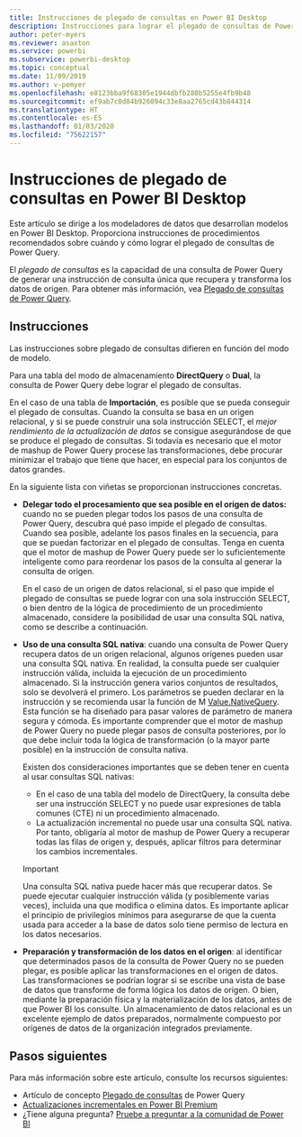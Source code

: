 ```yaml
---
title: Instrucciones de plegado de consultas en Power BI Desktop
description: Instrucciones para lograr el plegado de consultas de Power Query en Power BI Desktop.
author: peter-myers
ms.reviewer: asaxton
ms.service: powerbi
ms.subservice: powerbi-desktop
ms.topic: conceptual
ms.date: 11/09/2019
ms.author: v-pemyer
ms.openlocfilehash: e8123bba9f68305e1944dbfb280b5255e4fb9b48
ms.sourcegitcommit: ef9ab7c0d84b926094c33e8aa2765cd43b844314
ms.translationtype: HT
ms.contentlocale: es-ES
ms.lasthandoff: 01/03/2020
ms.locfileid: "75622157"
---
```

# <a name="query-folding-guidance-in-power-bi-desktop"></a>Instrucciones de plegado de consultas en Power BI Desktop

Este artículo se dirige a los modeladores de datos que desarrollan modelos en Power BI Desktop. Proporciona instrucciones de procedimientos recomendados sobre cuándo y cómo lograr el plegado de consultas de Power Query.

El _plegado de consultas_ es la capacidad de una consulta de Power Query de generar una instrucción de consulta única que recupera y transforma los datos de origen. Para obtener más información, vea [Plegado de consultas de Power Query](/power-query/power-query-folding).

## <a name="guidance"></a>Instrucciones

Las instrucciones sobre plegado de consultas difieren en función del modo de modelo.

Para una tabla del modo de almacenamiento **DirectQuery** o **Dual**, la consulta de Power Query debe lograr el plegado de consultas.

En el caso de una tabla de **Importación**, es posible que se pueda conseguir el plegado de consultas. Cuando la consulta se basa en un origen relacional, y si se puede construir una sola instrucción SELECT, el _mejor rendimiento de la actualización de datos_ se consigue asegurándose de que se produce el plegado de consultas. Si todavía es necesario que el motor de mashup de Power Query procese las transformaciones, debe procurar minimizar el trabajo que tiene que hacer, en especial para los conjuntos de datos grandes.

En la siguiente lista con viñetas se proporcionan instrucciones concretas.

- **Delegar todo el procesamiento que sea posible en el origen de datos:** cuando no se pueden plegar todos los pasos de una consulta de Power Query, descubra qué paso impide el plegado de consultas. Cuando sea posible, adelante los pasos finales en la secuencia, para que se puedan factorizar en el plegado de consultas. Tenga en cuenta que el motor de mashup de Power Query puede ser lo suficientemente inteligente como para reordenar los pasos de la consulta al generar la consulta de origen.

    En el caso de un origen de datos relacional, si el paso que impide el plegado de consultas se puede lograr con una sola instrucción SELECT, o bien dentro de la lógica de procedimiento de un procedimiento almacenado, considere la posibilidad de usar una consulta SQL nativa, como se describe a continuación.

- **Uso de una consulta SQL nativa**: cuando una consulta de Power Query recupera datos de un origen relacional, algunos orígenes pueden usar una consulta SQL nativa. En realidad, la consulta puede ser cualquier instrucción válida, incluida la ejecución de un procedimiento almacenado. Si la instrucción genera varios conjuntos de resultados, solo se devolverá el primero. Los parámetros se pueden declarar en la instrucción y se recomienda usar la función de M [Value.NativeQuery](/powerquery-m/value-nativequery). Esta función se ha diseñado para pasar valores de parámetro de manera segura y cómoda. Es importante comprender que el motor de mashup de Power Query no puede plegar pasos de consulta posteriores, por lo que debe incluir toda la lógica de transformación (o la mayor parte posible) en la instrucción de consulta nativa.

    Existen dos consideraciones importantes que se deben tener en cuenta al usar consultas SQL nativas:

    - En el caso de una tabla del modelo de DirectQuery, la consulta debe ser una instrucción SELECT y no puede usar expresiones de tabla comunes (CTE) ni un procedimiento almacenado.
    - La actualización incremental no puede usar una consulta SQL nativa. Por tanto, obligaría al motor de mashup de Power Query a recuperar todas las filas de origen y, después, aplicar filtros para determinar los cambios incrementales.

    > [!IMPORTANT]
    > Una consulta SQL nativa puede hacer más que recuperar datos. Se puede ejecutar cualquier instrucción válida (y posiblemente varias veces), incluida una que modifica o elimina datos. Es importante aplicar el principio de privilegios mínimos para asegurarse de que la cuenta usada para acceder a la base de datos solo tiene permiso de lectura en los datos necesarios.

- **Preparación y transformación de los datos en el origen**: al identificar que determinados pasos de la consulta de Power Query no se pueden plegar, es posible aplicar las transformaciones en el origen de datos. Las transformaciones se podrían lograr si se escribe una vista de base de datos que transforme de forma lógica los datos de origen. O bien, mediante la preparación física y la materialización de los datos, antes de que Power BI los consulte. Un almacenamiento de datos relacional es un excelente ejemplo de datos preparados, normalmente compuesto por orígenes de datos de la organización integrados previamente.

## <a name="next-steps"></a>Pasos siguientes

Para más información sobre este artículo, consulte los recursos siguientes:

- Artículo de concepto [Plegado de consultas](/power-query/power-query-folding) de Power Query
- [Actualizaciones incrementales en Power BI Premium](../service-premium-incremental-refresh.md)
- ¿Tiene alguna pregunta? [Pruebe a preguntar a la comunidad de Power BI](https://community.powerbi.com/)

